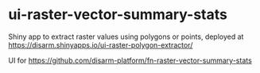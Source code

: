 # ui-raster-vector-summary-stats

Shiny app to extract raster values using polygons or points, deployed at https://disarm.shinyapps.io/ui-raster-polygon-extractor/

UI for https://github.com/disarm-platform/fn-raster-vector-summary-stats
